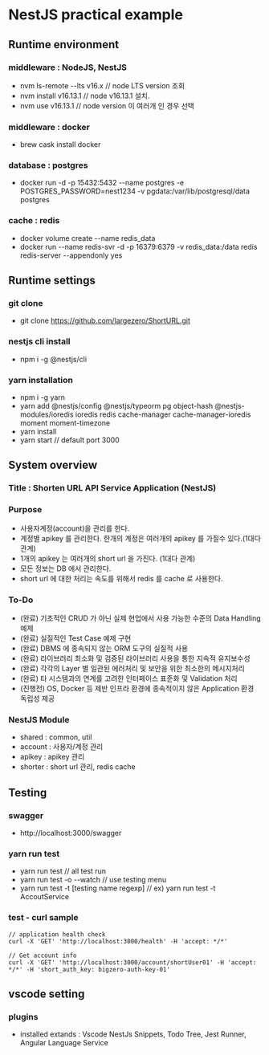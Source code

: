 # NestJS practical example
## Runtime environment
### middleware : NodeJS, NestJS
* nvm ls-remote --lts v16.x // node LTS version 조회
* nvm install v16.13.1  // node v16.13.1 설치.
* nvm use v16.13.1  // node version 이 여러개 인 경우 선택
### middleware : docker
* brew cask install docker
### database : postgres
* docker run -d -p 15432:5432 --name postgres -e POSTGRES_PASSWORD=nest1234 -v pgdata:/var/lib/postgresql/data postgres
### cache : redis 
* docker volume create --name redis_data
* docker run --name redis-svr -d -p 16379:6379 -v redis_data:/data redis redis-server --appendonly yes

## Runtime settings
### git clone
* git clone https://github.com/largezero/ShortURL.git
### nestjs cli install
* npm i -g @nestjs/cli
### yarn installation
* npm i -g yarn
* yarn add @nestjs/config @nestjs/typeorm pg object-hash @nestjs-modules/ioredis ioredis redis cache-manager cache-manager-ioredis moment moment-timezone
* yarn install
* yarn start // default port 3000

## System overview
### Title : Shorten URL API Service Application (NestJS)
### Purpose
* 사용자계정(account)을 관리를 한다.
* 계정별 apikey 를 관리한다. 한개의 계정은 여러개의 apikey 를 가질수 있다.(1대다 관계)
* 1개의 apikey 는 여러개의 short url 을 가진다. (1대다 관계)
* 모든 정보는 DB 에서 관리한다.
* short url 에 대한 처리는 속도를 위해서 redis 를 cache 로 사용한다.

### To-Do
* (완료) 기초적인 CRUD 가 아닌 실제 현업에서 사용 가능한 수준의 Data Handling 예제
* (완료) 실질적인 Test Case 예제 구현
* (완료) DBMS 에 종속되지 않는 ORM 도구의 실질적 사용
* (완료) 라이브러리 최소화 및 검증된 라이브러리 사용을 통한 지속적 유지보수성
* (완료) 각각의 Layer 별 일관된 에러처리 및 보안을 위한 최소한의 메시지처리
* (완료) 타 시스템과의 연계를 고려한 인터페이스 표준화 및 Validation 처리
* (진행전) OS, Docker 등 제반 인프라 환경에 종속적이지 않은 Application 환경 독립성 제공


### NestJS Module
* shared : common, util
* account : 사용자/계정 관리
* apikey : apikey 관리
* shorter : short url 관리, redis cache

## Testing
### swagger
* http://localhost:3000/swagger
### yarn run test
* yarn run test // all test run
* yarn run test -o --watch // use testing menu
* yarn run test -t \[testing name regexp] // ex) yarn run test -t AccoutService
### test - curl sample
```
// application health check
curl -X 'GET' 'http://localhost:3000/health' -H 'accept: */*'

// Get account info
curl -X 'GET' 'http://localhost:3000/account/shortUser01' -H 'accept: */*' -H 'short_auth_key: bigzero-auth-key-01'    
```

## vscode setting
### plugins
* installed extands : Vscode NestJs Snippets, Todo Tree, Jest Runner, Angular Language Service